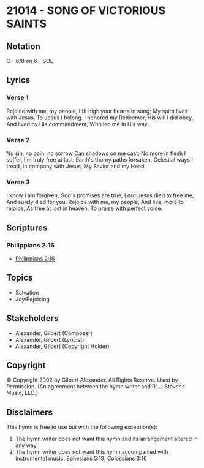 # 21014 - SONG OF VICTORIOUS SAINTS

## Notation

C - 6/8 on 6 - SOL

## Lyrics

### Verse 1

Rejoice with me, my people, Lift high your hearts in song; My spirit lives with Jesus, To Jesus I belong. I honored my Redeemer, His will I did obey, And lived by His commandment, Who led me in His way.

### Verse 2

No sin, no pain, no sorrow Can shadows on me cast; No more in flesh I suffer, I'm truly free at last. Earth's thorny paths forsaken, Celestial ways I tread, In company with Jesus, My Savior and my Head.

### Verse 3

I know I am forgiven, God's promises are true; Lord Jesus died to free me, And surely died for you. Rejoice with me, my people, And live, more to rejoice, As free at last in heaven, To praise with perfect voice. 


## Scriptures

### Philippians 2:16

- [Philippians 2:16](https://www.biblegateway.com/passage/?search=Philippians%202%3A16)


## Topics

- Salvation
- Joy/Rejoicing

## Stakeholders

- Alexander, Gilbert (Composer)
- Alexander, Gilbert (Lyricist)
- Alexander, Gilbert (Copyright Holder)

## Copyright

© Copyright 2002 by Gilbert Alexander. All Rights Reserve. Used by Permission.
(An agreement between the hymn writer and R. J. Stevens Music, LLC.)

## Disclaimers

This hymn is free to use but with the following exception(s):
1. The hymn writer does not want this hymn and its arrangement altered in any way.
2. The hymn writer does not want this hymn accompanied with instrumental music.
Ephesians 5:19; Colossians 3:16

